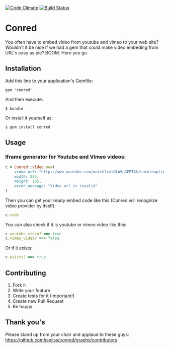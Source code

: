 [![Code Climate](https://codeclimate.com/github/janjiss/conred.png)](https://codeclimate.com/github/janjiss/conred)
[![Build Status](https://travis-ci.org/janjiss/conred.png?branch=master)](https://travis-ci.org/janjiss/conred)

# Conred

You often have to embed video from youtube and vimeo to your web site? Wouldn't it be nice if we had a gem that could make video embeding from URL's easy as pie? BOOM. Here you go.

## Installation

Add this line to your application's Gemfile:

    gem 'conred'

And then execute:

    $ bundle

Or install it yourself as:

    $ gem install conred

## Usage

### Iframe generator for Youtube and Vimeo videos:

```ruby
c = Conred::Video.new(
	video_url: "http://www.youtube.com/watch?v=tNtW9pGFPTA&feature=plcp", 
	width: 285, 
	height: 185,
	error_message: "Video url is invalid"
)
```

Then you can get your ready embed code like this (Conred will recognize video provider by itself):

```ruby
c.code
```
    
You can also check if it is youtube or vimeo video like this:

```ruby
c.youtube_video? ==> true
c.vimeo_video? ==> false
```
    
Or if it exists:

```ruby
c.exists? ==> true
```

## Contributing

1. Fork it
2. Write your feature
3. Create tests for it (Important!)
4. Create new Pull Request
5. Be happy

## Thank you's

Please stand up from your chair and applaud to these guys: https://github.com/janjiss/conred/graphs/contributors
